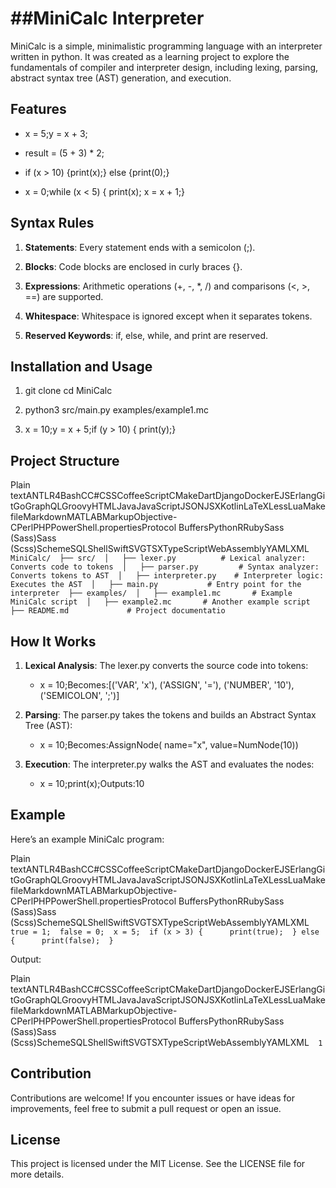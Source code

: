 ##MiniCalc Interpreter
====================

MiniCalc is a simple, minimalistic programming language with an interpreter written in python. It was created as a learning project to explore the fundamentals of compiler and interpreter design, including lexing, parsing, abstract syntax tree (AST) generation, and execution.

Features
--------

*   x = 5;y = x + 3;
    
*   result = (5 + 3) \* 2;
    
*   if (x > 10) {print(x);} else {print(0);}
    
*   x = 0;while (x < 5) { print(x); x = x + 1;}
    

Syntax Rules
------------

1.  **Statements**: Every statement ends with a semicolon (;).
    
2.  **Blocks**: Code blocks are enclosed in curly braces {}.
    
3.  **Expressions**: Arithmetic operations (+, -, \*, /) and comparisons (<, >, ==) are supported.
    
4.  **Whitespace**: Whitespace is ignored except when it separates tokens.
    
5.  **Reserved Keywords**: if, else, while, and print are reserved.
    

Installation and Usage
----------------------

1.  git clone cd MiniCalc
    
2.  python3 src/main.py examples/example1.mc
    
3.  x = 10;y = x + 5;if (y > 10) { print(y);}
    

Project Structure
-----------------

Plain textANTLR4BashCC#CSSCoffeeScriptCMakeDartDjangoDockerEJSErlangGitGoGraphQLGroovyHTMLJavaJavaScriptJSONJSXKotlinLaTeXLessLuaMakefileMarkdownMATLABMarkupObjective-CPerlPHPPowerShell.propertiesProtocol BuffersPythonRRubySass (Sass)Sass (Scss)SchemeSQLShellSwiftSVGTSXTypeScriptWebAssemblyYAMLXML`   MiniCalc/  ├── src/  │   ├── lexer.py          # Lexical analyzer: Converts code to tokens  │   ├── parser.py         # Syntax analyzer: Converts tokens to AST  │   ├── interpreter.py    # Interpreter logic: Executes the AST  │   ├── main.py           # Entry point for the interpreter  ├── examples/  │   ├── example1.mc       # Example MiniCalc script  │   ├── example2.mc       # Another example script  ├── README.md             # Project documentatio   `

How It Works
------------

1.  **Lexical Analysis**: The lexer.py converts the source code into tokens:
    
    *   x = 10;Becomes:\[('VAR', 'x'), ('ASSIGN', '='), ('NUMBER', '10'), ('SEMICOLON', ';')\]
        
2.  **Parsing**: The parser.py takes the tokens and builds an Abstract Syntax Tree (AST):
    
    *   x = 10;Becomes:AssignNode( name="x", value=NumNode(10))
        
3.  **Execution**: The interpreter.py walks the AST and evaluates the nodes:
    
    *   x = 10;print(x);Outputs:10
        

Example
-------

Here’s an example MiniCalc program:

Plain textANTLR4BashCC#CSSCoffeeScriptCMakeDartDjangoDockerEJSErlangGitGoGraphQLGroovyHTMLJavaJavaScriptJSONJSXKotlinLaTeXLessLuaMakefileMarkdownMATLABMarkupObjective-CPerlPHPPowerShell.propertiesProtocol BuffersPythonRRubySass (Sass)Sass (Scss)SchemeSQLShellSwiftSVGTSXTypeScriptWebAssemblyYAMLXML`   true = 1;  false = 0;  x = 5;  if (x > 3) {      print(true);  } else {      print(false);  }   `

Output:

Plain textANTLR4BashCC#CSSCoffeeScriptCMakeDartDjangoDockerEJSErlangGitGoGraphQLGroovyHTMLJavaJavaScriptJSONJSXKotlinLaTeXLessLuaMakefileMarkdownMATLABMarkupObjective-CPerlPHPPowerShell.propertiesProtocol BuffersPythonRRubySass (Sass)Sass (Scss)SchemeSQLShellSwiftSVGTSXTypeScriptWebAssemblyYAMLXML`   1   `

Contribution
------------

Contributions are welcome! If you encounter issues or have ideas for improvements, feel free to submit a pull request or open an issue.

License
-------

This project is licensed under the MIT License. See the LICENSE file for more details.
